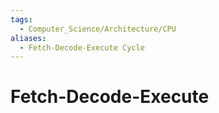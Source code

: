 ```yaml
---
tags:
  - Computer_Science/Architecture/CPU
aliases:
  - Fetch-Decode-Execute Cycle
---
```

# Fetch-Decode-Execute
